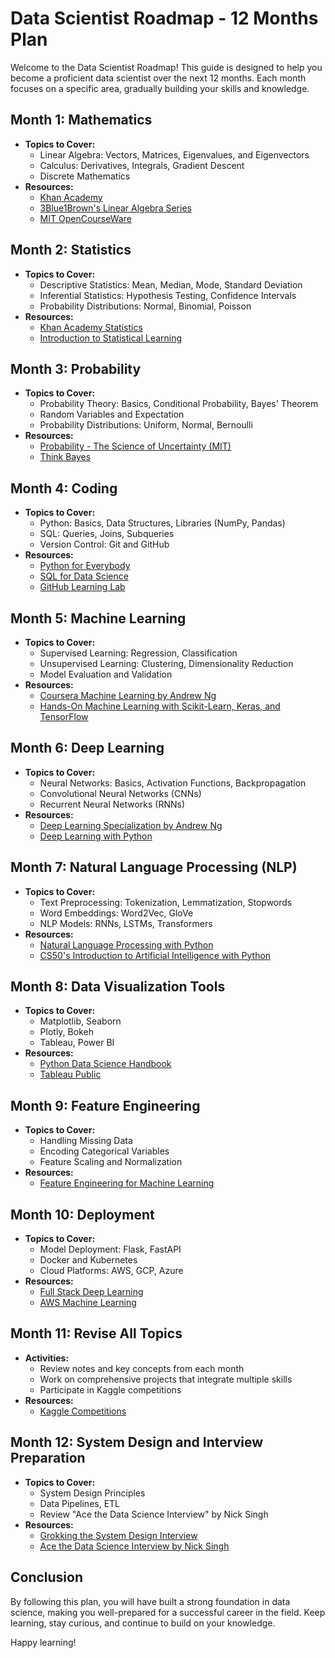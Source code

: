 # Data Scientist Roadmap - 12 Months Plan

Welcome to the Data Scientist Roadmap! This guide is designed to help you become a proficient data scientist over the next 12 months. Each month focuses on a specific area, gradually building your skills and knowledge.

## Month 1: Mathematics
- **Topics to Cover:**
  - Linear Algebra: Vectors, Matrices, Eigenvalues, and Eigenvectors
  - Calculus: Derivatives, Integrals, Gradient Descent
  - Discrete Mathematics
- **Resources:**
  - [Khan Academy](https://www.khanacademy.org/math)
  - [3Blue1Brown's Linear Algebra Series](https://www.youtube.com/playlist?list=PLZHQObOWTQDNPOjrT6KVlfJuKtYTftqH6)
  - [MIT OpenCourseWare](https://ocw.mit.edu/index.htm)

## Month 2: Statistics
- **Topics to Cover:**
  - Descriptive Statistics: Mean, Median, Mode, Standard Deviation
  - Inferential Statistics: Hypothesis Testing, Confidence Intervals
  - Probability Distributions: Normal, Binomial, Poisson
- **Resources:**
  - [Khan Academy Statistics](https://www.khanacademy.org/math/statistics-probability)
  - [Introduction to Statistical Learning](https://www.statlearning.com/)

## Month 3: Probability
- **Topics to Cover:**
  - Probability Theory: Basics, Conditional Probability, Bayes' Theorem
  - Random Variables and Expectation
  - Probability Distributions: Uniform, Normal, Bernoulli
- **Resources:**
  - [Probability - The Science of Uncertainty (MIT)](https://www.youtube.com/playlist?list=PLUl4u3cNGP63EdVPNLG3ToM6LaEUuStEY)
  - [Think Bayes](https://greenteapress.com/wp/think-bayes/)

## Month 4: Coding
- **Topics to Cover:**
  - Python: Basics, Data Structures, Libraries (NumPy, Pandas)
  - SQL: Queries, Joins, Subqueries
  - Version Control: Git and GitHub
- **Resources:**
  - [Python for Everybody](https://www.coursera.org/specializations/python)
  - [SQL for Data Science](https://www.coursera.org/learn/sql-for-data-science)
  - [GitHub Learning Lab](https://lab.github.com/)

## Month 5: Machine Learning
- **Topics to Cover:**
  - Supervised Learning: Regression, Classification
  - Unsupervised Learning: Clustering, Dimensionality Reduction
  - Model Evaluation and Validation
- **Resources:**
  - [Coursera Machine Learning by Andrew Ng](https://www.coursera.org/learn/machine-learning)
  - [Hands-On Machine Learning with Scikit-Learn, Keras, and TensorFlow](https://www.oreilly.com/library/view/hands-on-machine-learning/9781492032632/)

## Month 6: Deep Learning
- **Topics to Cover:**
  - Neural Networks: Basics, Activation Functions, Backpropagation
  - Convolutional Neural Networks (CNNs)
  - Recurrent Neural Networks (RNNs)
- **Resources:**
  - [Deep Learning Specialization by Andrew Ng](https://www.coursera.org/specializations/deep-learning)
  - [Deep Learning with Python](https://www.manning.com/books/deep-learning-with-python)

## Month 7: Natural Language Processing (NLP)
- **Topics to Cover:**
  - Text Preprocessing: Tokenization, Lemmatization, Stopwords
  - Word Embeddings: Word2Vec, GloVe
  - NLP Models: RNNs, LSTMs, Transformers
- **Resources:**
  - [Natural Language Processing with Python](https://www.oreilly.com/library/view/natural-language-processing/9780596803346/)
  - [CS50's Introduction to Artificial Intelligence with Python](https://www.edx.org/course/cs50s-introduction-to-artificial-intelligence-with-python)

## Month 8: Data Visualization Tools
- **Topics to Cover:**
  - Matplotlib, Seaborn
  - Plotly, Bokeh
  - Tableau, Power BI
- **Resources:**
  - [Python Data Science Handbook](https://jakevdp.github.io/PythonDataScienceHandbook/)
  - [Tableau Public](https://public.tableau.com/en-us/s/)

## Month 9: Feature Engineering
- **Topics to Cover:**
  - Handling Missing Data
  - Encoding Categorical Variables
  - Feature Scaling and Normalization
- **Resources:**
  - [Feature Engineering for Machine Learning](https://www.coursera.org/learn/feature-engineering)

## Month 10: Deployment
- **Topics to Cover:**
  - Model Deployment: Flask, FastAPI
  - Docker and Kubernetes
  - Cloud Platforms: AWS, GCP, Azure
- **Resources:**
  - [Full Stack Deep Learning](https://fullstackdeeplearning.com/)
  - [AWS Machine Learning](https://aws.amazon.com/machine-learning/)

## Month 11: Revise All Topics
- **Activities:**
  - Review notes and key concepts from each month
  - Work on comprehensive projects that integrate multiple skills
  - Participate in Kaggle competitions
- **Resources:**
  - [Kaggle Competitions](https://www.kaggle.com/competitions)

## Month 12: System Design and Interview Preparation
- **Topics to Cover:**
  - System Design Principles
  - Data Pipelines, ETL
  - Review "Ace the Data Science Interview" by Nick Singh
- **Resources:**
  - [Grokking the System Design Interview](https://www.educative.io/courses/grokking-the-system-design-interview)
  - [Ace the Data Science Interview by Nick Singh](https://www.acethedatascienceinterview.com/)

## Conclusion
By following this plan, you will have built a strong foundation in data science, making you well-prepared for a successful career in the field. Keep learning, stay curious, and continue to build on your knowledge.

Happy learning!
